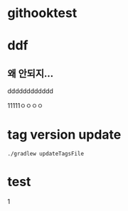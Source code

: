 # githooktest
# ddf
## 왜 안되지...
dddddddddddd

11111ㅇㅇㅇㅇ

# tag version update
```shell
./gradlew updateTagsFile
```

# test
 1